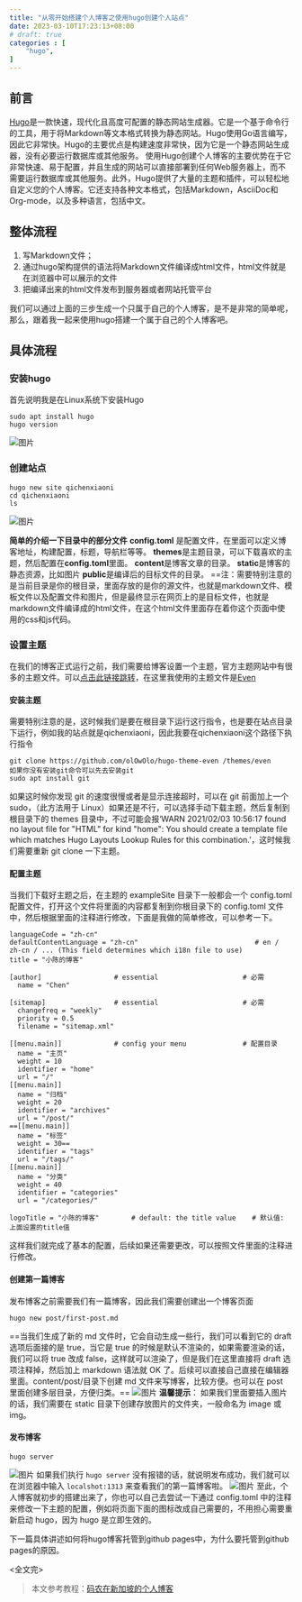 ```yaml
---
title: "从零开始搭建个人博客之使用hugo创建个人站点"
date: 2023-03-10T17:23:13+08:00
# draft: true
categories : [
    "hugo",
]
---
```


## 前言
[Hugo](https://gohugo.io/)是一款快速，现代化且高度可配置的静态网站生成器。它是一个基于命令行的工具，用于将Markdown等文本格式转换为静态网站。Hugo使用Go语言编写，因此它非常快。Hugo的主要优点是构建速度非常快，因为它是一个静态网站生成器，没有必要运行数据库或其他服务。
使用Hugo创建个人博客的主要优势在于它非常快速、易于配置，并且生成的网站可以直接部署到任何Web服务器上，而不需要运行数据库或其他服务。此外，Hugo提供了大量的主题和插件，可以轻松地自定义您的个人博客。它还支持各种文本格式，包括Markdown，AsciiDoc和Org-mode，以及多种语言，包括中文。
## 整体流程
1.  写Markdown文件；
2.  通过hugo架构提供的语法将Markdown文件编译成html文件，html文件就是在浏览器中可以展示的文件
3.  把编译出来的html文件发布到服务器或者网站托管平台

我们可以通过上面的三步生成一个只属于自己的个人博客，是不是非常的简单呢，那么，跟着我一起来使用hugo搭建一个属于自己的个人博客吧。
## 具体流程
### 安装hugo
首先说明我是在Linux系统下安装Hugo
```
sudo apt install hugo
hugo version
```
![图片](/img/img1/image1.png)
### 创建站点
```
hugo new site qichenxiaoni
cd qichenxiaoni
ls
```
![图片](/img/img1/image2.png)

**简单的介绍一下目录中的部分文件**
**config.toml** 是配置文件，在里面可以定义博客地址，构建配置，标题，导航栏等等。
**themes**是主题目录，可以下载喜欢的主题，然后配置在**config.toml**里面。
**content**是博客文章的目录。
**static**是博客的静态资源，比如图片
**public**是编译后的目标文件的目录。
==注：需要特别注意的是当前目录是你的根目录，里面存放的是你的源文件，也就是markdown文件、模板文件以及配置文件和图片，但是最终显示在网页上的是目标文件，也就是markdown文件编译成的html文件，在这个html文件里面存在着你这个页面中使用的css和js代码。
### 设置主题
在我们的博客正式运行之前，我们需要给博客设置一个主题，官方主题网站中有很多的主题文件。可以[点击此链接跳转](https://themes.gohugo.io/)，在这里我使用的主题文件是[Even](https://github.com/olOwOlo/hugo-theme-even)
#### 安装主题
需要特别注意的是，这时候我们是要在根目录下运行这行指令，也是要在站点目录下运行，例如我的站点就是qichenxiaoni，因此我要在qichenxiaoni这个路径下执行指令
```
git clone https://github.com/olOwOlo/hugo-theme-even /themes/even
如果你没有安装git命令可以先去安装git
sudo apt install git
```
如果这时候你发现 git 的速度很慢或者是显示连接超时，可以在 git 前面加上一个 sudo，（此方法用于 Linux）如果还是不行，可以选择手动下载主题，然后复制到根目录下的 themes 目录中，不过可能会报‘WARN 2021/02/03 10:56:17 found no layout file for "HTML" for kind "home": You should create a template file which matches Hugo Layouts Lookup Rules for this combination.’，这时候我们需要重新 git clone 一下主题。
#### 配置主题
当我们下载好主题之后，在主题的 exampleSite 目录下一般都会一个 config.toml 配置文件，打开这个文件将里面的内容都复制到你根目录下的 config.toml 文件中，然后根据里面的注释进行修改，下面是我做的简单修改，可以参考一下。
```
languageCode = "zh-cn"
defaultContentLanguage = "zh-cn"                             # en / zh-cn / ... (This field determines which i18n file to use)
title = "小陈的博客"

[author]                  # essential                     # 必需
  name = "Chen"

[sitemap]                 # essential                     # 必需
  changefreq = "weekly"
  priority = 0.5
  filename = "sitemap.xml"

[[menu.main]]             # config your menu              # 配置目录
  name = "主页"
  weight = 10
  identifier = "home"
  url = "/"
[[menu.main]]
  name = "归档"
  weight = 20
  identifier = "archives"
  url = "/post/"
==[[menu.main]]
  name = "标签"
  weight = 30==
  identifier = "tags"
  url = "/tags/"
[[menu.main]]
  name = "分类"
  weight = 40
  identifier = "categories"
  url = "/categories/"

logoTitle = "小陈的博客"        # default: the title value    # 默认值: 上面设置的title值
```
这样我们就完成了基本的配置，后续如果还需要更改，可以按照文件里面的注释进行修改。
#### 创建第一篇博客
发布博客之前需要我们有一篇博客，因此我们需要创建出一个博客页面
```
hugo new post/first-post.md
```
==当我们生成了新的 md 文件时，它会自动生成一些行，我们可以看到它的 draft 选项后面接的是 true，当它是 true 的时候是默认不渲染的，如果需要渲染的话，我们可以将 true 改成 false，这样就可以渲染了，但是我们在这里直接将 draft 选项注释掉，然后加上 markdown 语法就 OK 了。后续可以直接自己直接在编辑器里面。content/post/目录下创建 md 文件来写博客，比较方便。也可以在 post 里面创建多层目录，方便归类。==
![图片](/img/img1/image3.png)
**温馨提示**：
	如果我们里面要插入图片的话，我们需要在 static 目录下创建存放图片的文件夹，一般命名为 image 或 img。
#### 发布博客
```
hugo server
```
![图片](/img/img1/image4.png)
如果我们执行 `hugo server` 没有报错的话，就说明发布成功，我们就可以在浏览器中输入 `localshot:1313` 来查看我们的第一篇博客啦。
![图片](/img/img1/image5.png)
至此，个人博客就初步的搭建出来了，你也可以自己去尝试一下通过 config.toml 中的注释来修改一下主题的配置，例如将页面下面的图标改成自己需要的，不用担心需要重新启动 hugo，因为 hugo 是立即生效的。

下一篇具体讲述如何将hugo博客托管到github pages中，为什么要托管到github pages的原因。

<全文完>

> 本文参考教程：[码农在新加坡的个人博客](https://leftpocket.cn/post/hugo/hugo_creation/)